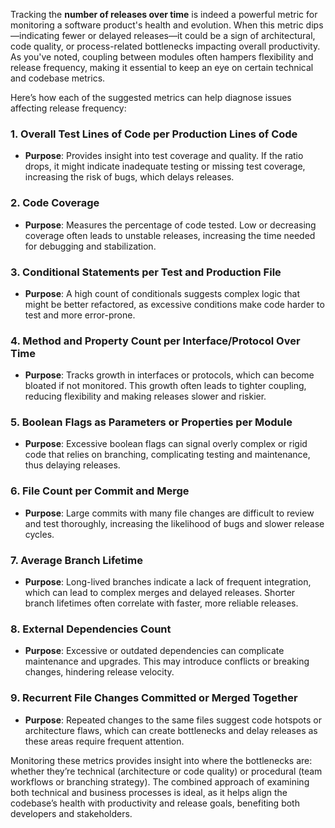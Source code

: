 Tracking the **number of releases over time** is indeed a powerful metric for monitoring a software product's health and evolution. When this metric dips—indicating fewer or delayed releases—it could be a sign of architectural, code quality, or process-related bottlenecks impacting overall productivity. As you've noted, coupling between modules often hampers flexibility and release frequency, making it essential to keep an eye on certain technical and codebase metrics. 

Here’s how each of the suggested metrics can help diagnose issues affecting release frequency:

### 1. **Overall Test Lines of Code per Production Lines of Code**
   - **Purpose**: Provides insight into test coverage and quality. If the ratio drops, it might indicate inadequate testing or missing test coverage, increasing the risk of bugs, which delays releases.

### 2. **Code Coverage**
   - **Purpose**: Measures the percentage of code tested. Low or decreasing coverage often leads to unstable releases, increasing the time needed for debugging and stabilization.

### 3. **Conditional Statements per Test and Production File**
   - **Purpose**: A high count of conditionals suggests complex logic that might be better refactored, as excessive conditions make code harder to test and more error-prone.

### 4. **Method and Property Count per Interface/Protocol Over Time**
   - **Purpose**: Tracks growth in interfaces or protocols, which can become bloated if not monitored. This growth often leads to tighter coupling, reducing flexibility and making releases slower and riskier.

### 5. **Boolean Flags as Parameters or Properties per Module**
   - **Purpose**: Excessive boolean flags can signal overly complex or rigid code that relies on branching, complicating testing and maintenance, thus delaying releases.

### 6. **File Count per Commit and Merge**
   - **Purpose**: Large commits with many file changes are difficult to review and test thoroughly, increasing the likelihood of bugs and slower release cycles.

### 7. **Average Branch Lifetime**
   - **Purpose**: Long-lived branches indicate a lack of frequent integration, which can lead to complex merges and delayed releases. Shorter branch lifetimes often correlate with faster, more reliable releases.

### 8. **External Dependencies Count**
   - **Purpose**: Excessive or outdated dependencies can complicate maintenance and upgrades. This may introduce conflicts or breaking changes, hindering release velocity.

### 9. **Recurrent File Changes Committed or Merged Together**
   - **Purpose**: Repeated changes to the same files suggest code hotspots or architecture flaws, which can create bottlenecks and delay releases as these areas require frequent attention.

Monitoring these metrics provides insight into where the bottlenecks are: whether they’re technical (architecture or code quality) or procedural (team workflows or branching strategy). The combined approach of examining both technical and business processes is ideal, as it helps align the codebase’s health with productivity and release goals, benefiting both developers and stakeholders.
